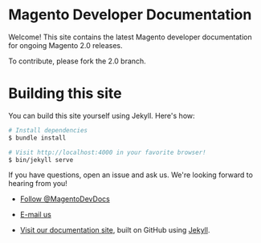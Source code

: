 # Magento Developer Documentation

Welcome! This site contains the latest Magento developer documentation for ongoing Magento 2.0 releases.

To contribute, please fork the 2.0 branch. 

# Building this site

You can build this site yourself using Jekyll. Here's how:

```bash
# Install dependencies
$ bundle install

# Visit http://localhost:4000 in your favorite browser!
$ bin/jekyll serve
```

If you have questions, open an issue and ask us. We're looking forward to hearing from you!

*	<a href="https://twitter.com/MagentoDevDocs" class="twitter-follow-button" data-show-count="false">Follow @MagentoDevDocs</a>

*	<a href="mailto:DL-Magento-Doc-Feedback@magento.com">E-mail us</a>

*	<a href="http://devdocs.magento.com">Visit our documentation site</a>, built on GitHub using [Jekyll](http://jekyllrb.com/).
